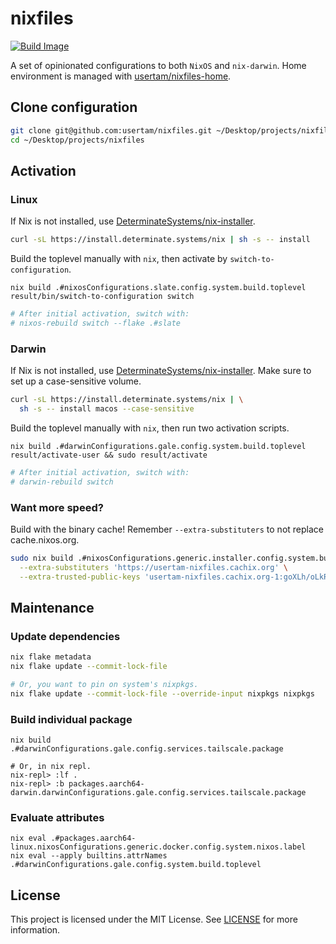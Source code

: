 # nixfiles

[![Build Image](https://github.com/usertam/nixfiles/actions/workflows/build.yml/badge.svg)](https://github.com/usertam/nixfiles/actions/workflows/build.yml)

A set of opinionated configurations to both `NixOS` and `nix-darwin`. Home environment is managed with [usertam/nixfiles-home](https://github.com/usertam/nixfiles-home).

## Clone configuration
```sh
git clone git@github.com:usertam/nixfiles.git ~/Desktop/projects/nixfiles
cd ~/Desktop/projects/nixfiles
```

## Activation

### Linux
If Nix is not installed, use [DeterminateSystems/nix-installer](https://github.com/DeterminateSystems/nix-installer).
```sh
curl -sL https://install.determinate.systems/nix | sh -s -- install
```
Build the toplevel manually with `nix`, then activate by `switch-to-configuration`.
```
nix build .#nixosConfigurations.slate.config.system.build.toplevel
result/bin/switch-to-configuration switch
```
```sh
# After initial activation, switch with:
# nixos-rebuild switch --flake .#slate
```

### Darwin
If Nix is not installed, use [DeterminateSystems/nix-installer](https://github.com/DeterminateSystems/nix-installer). Make sure to set up a case-sensitive volume.
```sh
curl -sL https://install.determinate.systems/nix | \
  sh -s -- install macos --case-sensitive
```
Build the toplevel manually with `nix`, then run two activation scripts.
```
nix build .#darwinConfigurations.gale.config.system.build.toplevel
result/activate-user && sudo result/activate
```
```sh
# After initial activation, switch with:
# darwin-rebuild switch
```

### Want more speed?
Build with the binary cache! Remember `--extra-substituters` to not replace cache.nixos.org.
```sh
sudo nix build .#nixosConfigurations.generic.installer.config.system.build.toplevel \
  --extra-substituters 'https://usertam-nixfiles.cachix.org' \
  --extra-trusted-public-keys 'usertam-nixfiles.cachix.org-1:goXLh/oLkRJhgHRJcdD3/Yn7Dl6m0UZhfQxvTCZJqBI='
```

## Maintenance

### Update dependencies
```sh
nix flake metadata
nix flake update --commit-lock-file

# Or, you want to pin on system's nixpkgs.
nix flake update --commit-lock-file --override-input nixpkgs nixpkgs
```

### Build individual package
```
nix build .#darwinConfigurations.gale.config.services.tailscale.package

# Or, in nix repl.
nix-repl> :lf .
nix-repl> :b packages.aarch64-darwin.darwinConfigurations.gale.config.services.tailscale.package
```

### Evaluate attributes
```
nix eval .#packages.aarch64-linux.nixosConfigurations.generic.docker.config.system.nixos.label
nix eval --apply builtins.attrNames .#darwinConfigurations.gale.config.system.build.toplevel
```

## License
This project is licensed under the MIT License. See [LICENSE](LICENSE) for more information.
